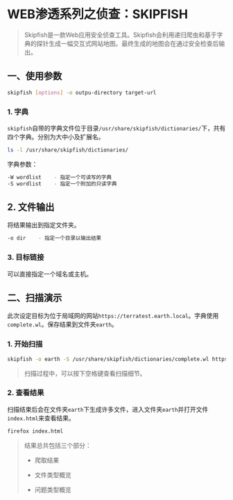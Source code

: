 # WEB渗透系列之侦查：SKIPFISH

> Skipfish是一款Web应用安全侦查工具。Skipfish会利用递归爬虫和基于字典的探针生成一幅交互式网站地图。最终生成的地图会在通过安全检查后输出。

## 一、使用参数

```bash
skipfish [options] -o outpu-directory target-url
```

### 1. 字典

`skipfish`自带的字典文件位于目录`/usr/share/skipfish/dictionaries/`下，共有四个字典。分别为大中小及扩展名。

```bash
ls -l /usr/share/skipfish/dictionaries/
```

字典参数：

```bash
-W wordlist    - 指定一个可读写的字典
-S wordlist    - 指定一个附加的只读字典
```

## 2. 文件输出

将结果输出到指定文件夹。

```bash
-o dir    - 指定一个目录以输出结果
```

### 3. 目标链接

可以直接指定一个域名或主机。

## 二、扫描演示

此次设定目标为位于局域网的网站`https://terratest.earth.local`。字典使用`complete.wl`。保存结果到文件夹`earth`。

### 1. 开始扫描

```bash
skipfish -o earth -S /usr/share/skipfish/dictionaries/complete.wl https://terratest.earth.local
```

> 扫描过程中，可以按下空格键查看扫描细节。

### 2. 查看结果

扫描结束后会在文件夹`earth`下生成许多文件，进入文件夹`earth`并打开文件`index.html`来查看结果。

```bash
firefox index.html
```

> 结果总共包括三个部分：
> 
> - 爬取结果
> 
> - 文件类型概览
> 
> - 问题类型概览
